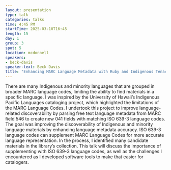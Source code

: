 ```yaml
---
layout: presentation
type: talk
categories: talks
time: 4:45 PM
startTime: 2025-03-10T16:45 
length: 15
day: 1
group: 3
spot: 5
location: mcdonnell
speakers:
- beck-davis
speaker-text: Beck Davis
title: "Enhancing MARC Language Metadata with Ruby and Indigenous Tenacity"
---
```

There are many Indigenous and minority languages that are grouped in broader MARC language codes, limiting the ability to find materials in a specific language. I was inspired by the University of Hawaii’s Indigenous Pacific Languages cataloging project, which highlighted the limitations of the MARC Language Codes. I undertook this project to improve language-related discoverability by parsing free text language metadata from MARC field 546 to create new 041 fields with matching ISO 639-3 language codes. The goal was improving the discoverability of Indigenous and minority language materials by enhancing language metadata accuracy. ISO 639-3 language codes can supplement MARC Language Codes for more accurate language representation. In the process, I identified many candidate materials in the library’s collection. This talk will discuss the importance of supplementing with ISO 639-3 language codes, as well as the challenges I encountered as I developed software tools to make that easier for catalogers. 
